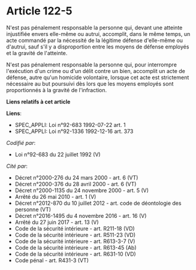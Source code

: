 # Article 122-5

N'est pas pénalement responsable la personne qui, devant une atteinte injustifiée envers elle-même ou autrui, accomplit, dans
le même temps, un acte commandé par la nécessité de la légitime défense d'elle-même ou d'autrui, sauf s'il y a disproportion
entre les moyens de défense employés et la gravité de l'atteinte.

N'est pas pénalement responsable la personne qui, pour interrompre l'exécution d'un crime ou d'un délit contre un bien,
accomplit un acte de défense, autre qu'un homicide volontaire, lorsque cet acte est strictement nécessaire au but poursuivi
dès lors que les moyens employés sont proportionnés à la gravité de l'infraction.

**Liens relatifs à cet article**

**Liens**:

  - SPEC_APPLI: Loi n°92-683 1992-07-22 art. 1
  - SPEC_APPLI: Loi n°92-1336 1992-12-16 art. 373

_Codifié par_:

  - Loi n°92-683 du 22 juillet 1992 (V)

_Cité par_:

  - Décret n°2000-276 du 24 mars 2000 - art. 6 (VT)
  - Décret n°2000-376 du 28 avril 2000 - art. 6 (VT)
  - Décret n°2000-1135 du 24 novembre 2000 - art. 5 (V)
  - Arrêté du 26 mai 2010 - art. 1 (V)
  - Décret n°2012-870 du 10 juillet 2012 - art. code de déontologie des personne (VT)
  - Décret n°2016-1495 du 4 novembre 2016 - art. 16 (V)
  - Arrêté du 27 juin 2017 - art. 13 (V)
  - Code de la sécurité intérieure - art. R211-18 (VD)
  - Code de la sécurité intérieure - art. R511-23 (VD)
  - Code de la sécurité intérieure - art. R613-3-7 (V)
  - Code de la sécurité intérieure - art. R613-45 (Ab)
  - Code de la sécurité intérieure - art. R631-10 (VD)
  - Code pénal - art. R431-3 (VT)
